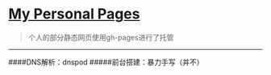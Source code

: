# [My Personal Pages](http://tsumoru.tk)
>个人的部分静态网页使用gh-pages进行了托管
***
####DNS解析：dnspod
#####前台搭建：暴力手写（并不）